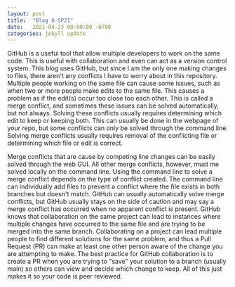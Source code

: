 ```yaml
---
layout: post
title:  "Blog 8-SP21"
date:   2021-04-23 00:00:00 -0700
categories: jekyll update
---
```

GitHub is a useful tool that allow multiple developers to work on the same code. This is useful with collaboration and even can act as a version control system. This blog uses GitHub, but since I am the only one making changes to files, there aren't any conflicts I have to worry about in this repository. Multiple people working on the same file can cause some issues, such as when two or more people make edits to the same file. This causes a problem as if the edit(s) occur too close too each other. This is called a merge conflict, and sometimes these issues can be solved automatically, but not always. Solving these conflicts usually requires determining which edit to keep or keeping both. This can usually be done in the webpage of your repo, but some conflicts can only be solved through the command line. Solving merge conflicts usually requires removal of the conflicting file or determining which file or edit is correct. 

Merge conflicts that are cause by competing line changes can be easily solved through the web GUI. All other merge conflicts, however, must me solved locally on the command line. Using the command line to solve a merge conflict depends on the type of conflict created. The command line can individually add files to prevent a conflict where the file exists in both branches but doesn't match. GitHub can usually automatically solve merge conflicts, but GitHub usually stays on the side of caution and may say a merge conflict has occurred when no apparent conflict is present. GitHub knows that collaboration on the same project can lead to instances where multiple changes have occurred to the same file and are trying to be merged into the same branch. Collaborating on a project can lead multiple people to find different solutions for the same problem, and thus a Pull Request (PR) can make at least one other person aware of the change you are attempting to make. The best practice for GitHub collaboration is to create a PR when you are trying to "save" your solution to a branch (usually main) so others can view and decide which change to keep. All of this just makes it so your code is peer reviewed.
